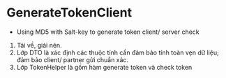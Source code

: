 # GenerateTokenClient
- Using MD5 with Salt-key to generate token client/ server check

1. Tải về, giải nén.
2. Lớp DTO là xác định các thuộc tính cần đảm bảo tính toàn vẹn dữ liệu; đảm bảo client/ partner gửi chuẩn xác.
3. Lớp TokenHelper là gồm hàm generate token và check token
